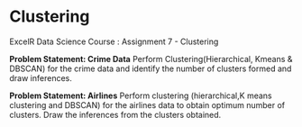 # Clustering
ExcelR Data Science Course : Assignment 7 - Clustering

**Problem Statement: Crime Data**
Perform Clustering(Hierarchical, Kmeans & DBSCAN) for the crime data and identify the number of clusters formed and draw inferences.

**Problem Statement: Airlines**
Perform clustering (hierarchical,K means clustering and DBSCAN) for the airlines data to obtain optimum number of clusters. 
Draw the inferences from the clusters obtained.
